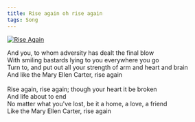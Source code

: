 ```yaml
---
title: Rise again oh rise again
tags: Song
---
```


[![Rise Again](http://img.youtube.com/vi/Fhop5VuLDIQ/0.jpg)](http://www.youtube.com/watch?v=Fhop5VuLDIQ)

And you, to whom adversity has dealt the final blow<br/>
With smiling bastards lying to you everywhere you go<br/>
Turn to, and put out all your strength of arm and heart and brain<br/>
And like the Mary Ellen Carter, rise again<br/>
<br/>
Rise again, rise again; though your heart it be broken<br/>
And life about to end<br/>
No matter what you've lost, be it a home, a love, a friend<br/>
Like the Mary Ellen Carter, rise again<br/>
